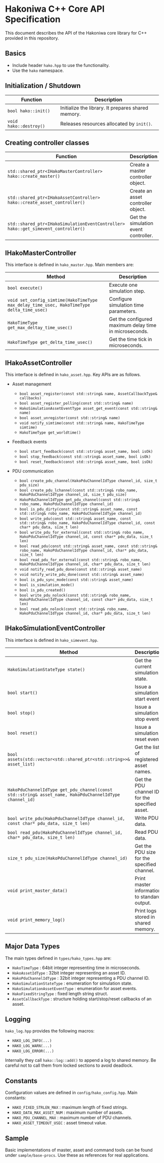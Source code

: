 # Hakoniwa C++ Core API Specification

This document describes the API of the Hakoniwa core library for C++ provided in this repository.

## Basics
- Include header `hako.hpp` to use the functionality.
- Use the `hako` namespace.

## Initialization / Shutdown
| Function | Description |
| --- | --- |
| `bool hako::init()` | Initialize the library. It prepares shared memory. |
| `void hako::destroy()` | Releases resources allocated by `init()`. |

## Creating controller classes
| Function | Description |
| --- | --- |
| `std::shared_ptr<IHakoMasterController> hako::create_master()` | Create a master controller object. |
| `std::shared_ptr<IHakoAssetController> hako::create_asset_controller()` | Create an asset controller object. |
| `std::shared_ptr<IHakoSimulationEventController> hako::get_simevent_controller()` | Get the simulation event controller. |

## IHakoMasterController
This interface is defined in `hako_master.hpp`. Main members are:

| Method | Description |
| --- | --- |
| `bool execute()` | Execute one simulation step. |
| `void set_config_simtime(HakoTimeType max_delay_time_usec, HakoTimeType delta_time_usec)` | Configure simulation time parameters. |
| `HakoTimeType get_max_deltay_time_usec()` | Get the configured maximum delay time in microseconds. |
| `HakoTimeType get_delta_time_usec()` | Get the time tick in microseconds. |

## IHakoAssetController
This interface is defined in `hako_asset.hpp`. Key APIs are as follows.

- Asset management
  - `bool asset_register(const std::string& name, AssetCallbackType& callbacks)`
  - `bool asset_register_polling(const std::string& name)`
  - `HakoSimulationAssetEventType asset_get_event(const std::string& name)`
  - `bool asset_unregister(const std::string& name)`
  - `void notify_simtime(const std::string& name, HakoTimeType simtime)`
  - `HakoTimeType get_worldtime()`

- Feedback events
  - `bool start_feedback(const std::string& asset_name, bool isOk)`
  - `bool stop_feedback(const std::string& asset_name, bool isOk)`
  - `bool reset_feedback(const std::string& asset_name, bool isOk)`

- PDU communication
  - `bool create_pdu_channel(HakoPduChannelIdType channel_id, size_t pdu_size)`
  - `bool create_pdu_lchannel(const std::string& robo_name, HakoPduChannelIdType channel_id, size_t pdu_size)`
  - `HakoPduChannelIdType get_pdu_channel(const std::string& robo_name, HakoPduChannelIdType channel_id)`
  - `bool is_pdu_dirty(const std::string& asset_name, const std::string& robo_name, HakoPduChannelIdType channel_id)`
  - `bool write_pdu(const std::string& asset_name, const std::string& robo_name, HakoPduChannelIdType channel_id, const char* pdu_data, size_t len)`
  - `bool write_pdu_for_external(const std::string& robo_name, HakoPduChannelIdType channel_id, const char* pdu_data, size_t len)`
  - `bool read_pdu(const std::string& asset_name, const std::string& robo_name, HakoPduChannelIdType channel_id, char* pdu_data, size_t len)`
  - `bool read_pdu_for_external(const std::string& robo_name, HakoPduChannelIdType channel_id, char* pdu_data, size_t len)`
  - `void notify_read_pdu_done(const std::string& asset_name)`
  - `void notify_write_pdu_done(const std::string& asset_name)`
  - `bool is_pdu_sync_mode(const std::string& asset_name)`
  - `bool is_simulation_mode()`
  - `bool is_pdu_created()`
  - `bool write_pdu_nolock(const std::string& robo_name, HakoPduChannelIdType channel_id, const char* pdu_data, size_t len)`
  - `bool read_pdu_nolock(const std::string& robo_name, HakoPduChannelIdType channel_id, char* pdu_data, size_t len)`

## IHakoSimulationEventController
This interface is defined in `hako_simevent.hpp`.

| Method | Description |
| --- | --- |
| `HakoSimulationStateType state()` | Get the current simulation state. |
| `bool start()` | Issue a simulation start event. |
| `bool stop()` | Issue a simulation stop event. |
| `bool reset()` | Issue a simulation reset event. |
| `bool assets(std::vector<std::shared_ptr<std::string>>& asset_list)` | Get the list of registered asset names. |
| `HakoPduChannelIdType get_pdu_channel(const std::string& asset_name, HakoPduChannelIdType channel_id)` | Get the PDU channel ID for the specified asset. |
| `bool write_pdu(HakoPduChannelIdType channel_id, const char* pdu_data, size_t len)` | Write PDU data. |
| `bool read_pdu(HakoPduChannelIdType channel_id, char* pdu_data, size_t len)` | Read PDU data. |
| `size_t pdu_size(HakoPduChannelIdType channel_id)` | Get the PDU size for the specified channel. |
| `void print_master_data()` | Print master information to standard output. |
| `void print_memory_log()` | Print logs stored in shared memory. |

## Major Data Types
The main types defined in `types/hako_types.hpp` are:

- `HakoTimeType` : 64bit integer representing time in microseconds.
- `HakoAssetIdType` : 32bit integer representing an asset ID.
- `HakoPduChannelIdType` : 32bit integer representing a PDU channel ID.
- `HakoSimulationStateType` : enumeration for simulation state.
- `HakoSimulationAssetEventType` : enumeration for asset events.
- `HakoFixedStringType` : fixed length string struct.
- `AssetCallbackType` : structure holding start/stop/reset callbacks of an asset.

## Logging
`hako_log.hpp` provides the following macros:

- `HAKO_LOG_INFO(...)`
- `HAKO_LOG_WARN(...)`
- `HAKO_LOG_ERROR(...)`

Internally they call `hako::log::add()` to append a log to shared memory. Be careful not to call them from locked sections to avoid deadlock.

## Constants
Configuration values are defined in `config/hako_config.hpp`. Main constants:

- `HAKO_FIXED_STRLEN_MAX` : maximum length of fixed strings.
- `HAKO_DATA_MAX_ASSET_NUM` : maximum number of assets.
- `HAKO_PDU_CHANNEL_MAX` : maximum number of PDU channels.
- `HAKO_ASSET_TIMEOUT_USEC` : asset timeout value.

## Sample
Basic implementations of master, asset and command tools can be found under `sample/base-procs`. Use these as references for real applications.
